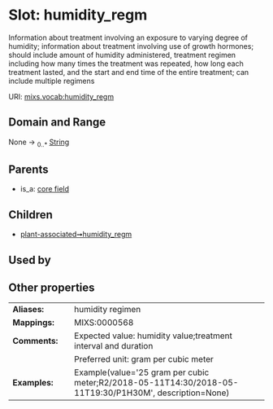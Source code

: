 
# Slot: humidity_regm


Information about treatment involving an exposure to varying degree of humidity; information about treatment involving use of growth hormones; should include amount of humidity administered, treatment regimen including how many times the treatment was repeated, how long each treatment lasted, and the start and end time of the entire treatment; can include multiple regimens

URI: [mixs.vocab:humidity_regm](https://w3id.org/mixs/vocab/humidity_regm)


## Domain and Range

None &#8594;  <sub>0..\*</sub> [String](types/String.md)

## Parents

 *  is_a: [core field](core_field.md)

## Children

 *  [plant-associated➞humidity_regm](plant_associated_humidity_regm.md)

## Used by


## Other properties

|  |  |  |
| --- | --- | --- |
| **Aliases:** | | humidity regimen |
| **Mappings:** | | MIXS:0000568 |
| **Comments:** | | Expected value: humidity value;treatment interval and duration |
|  | | Preferred unit: gram per cubic meter |
| **Examples:** | | Example(value='25 gram per cubic meter;R2/2018-05-11T14:30/2018-05-11T19:30/P1H30M', description=None) |

